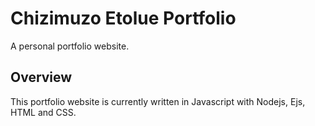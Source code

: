 # Chizimuzo Etolue Portfolio

A personal portfolio website.

## Overview

This portfolio website is currently written in Javascript with Nodejs, Ejs, HTML and CSS.
